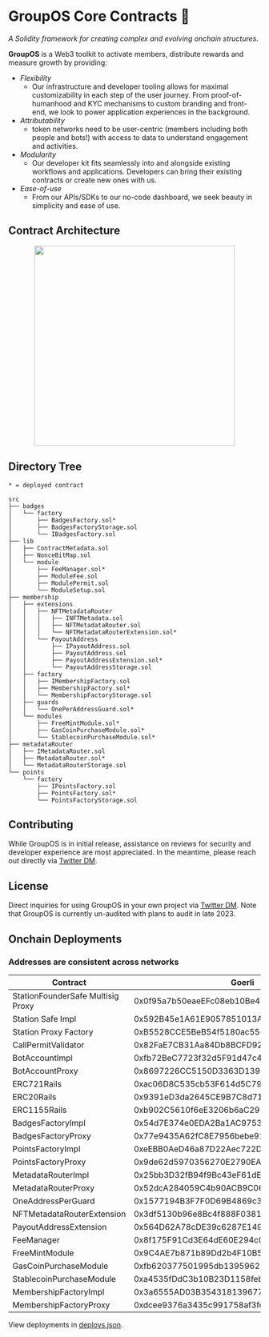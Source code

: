 # GroupOS Core Contracts 🧙

_A Solidity framework for creating complex and evolving onchain structures._

**GroupOS** is a Web3 toolkit to activate members, distribute rewards and measure growth by providing:

  - *Flexibility* 
    - Our infrastructure and developer tooling allows for maximal customizability in each step of the user journey. From proof-of-humanhood and KYC mechanisms to custom branding and front-end, we look to power application experiences in the background.
  - *Attributability* 
    - token networks need to be user-centric (members including both people and bots!) with access to data to understand engagement and activities.
  - *Modularity* 
    - Our developer kit fits seamlessly into and alongside existing workflows and applications. Developers can bring their existing contracts or create new ones with us.
  - *Ease-of-use*
    - From our APIs/SDKs to our no-code dashboard, we seek beauty in simplicity and ease of use.


## Contract Architecture

<div style="text-align:center"><img src="https://github.com/0xStation/tokens-v1/assets/80549215/a68b8a19-4568-45a7-9d32-d5738409081e" width="400" ></div>

## Directory Tree

```
* = deployed contract

src
├── badges
│   └── factory
│       ├── BadgesFactory.sol*
│       ├── BadgesFactoryStorage.sol
│       └── IBadgesFactory.sol
├── lib
│   ├── ContractMetadata.sol
│   ├── NonceBitMap.sol
│   └── module
│       ├── FeeManager.sol*
│       ├── ModuleFee.sol
│       ├── ModulePermit.sol
│       └── ModuleSetup.sol
├── membership
│   ├── extensions
│   │   ├── NFTMetadataRouter
│   │   │   ├── INFTMetadata.sol
│   │   │   ├── NFTMetadataRouter.sol
│   │   │   └── NFTMetadataRouterExtension.sol*
│   │   └── PayoutAddress
│   │       ├── IPayoutAddress.sol
│   │       ├── PayoutAddress.sol
│   │       ├── PayoutAddressExtension.sol*
│   │       └── PayoutAddressStorage.sol
│   ├── factory
│   │   ├── IMembershipFactory.sol
│   │   ├── MembershipFactory.sol*
│   │   └── MembershipFactoryStorage.sol
│   ├── guards
│   │   └── OnePerAddressGuard.sol*
│   └── modules
│       ├── FreeMintModule.sol*
│       ├── GasCoinPurchaseModule.sol*
│       └── StablecoinPurchaseModule.sol*
├── metadataRouter
│   ├── IMetadataRouter.sol
│   ├── MetadataRouter.sol*
│   └── MetadataRouterStorage.sol
└── points
    └── factory
        ├── IPointsFactory.sol
        ├── PointsFactory.sol*
        └── PointsFactoryStorage.sol
```

## Contributing

While GroupOS is in initial release, assistance on reviews for security and developer experience are most appreciated. In the meantime, please reach out directly via [Twitter DM](https://twitter.com/ilikesymmetry).

## License

Direct inquiries for using GroupOS in your own project via [Twitter DM](https://twitter.com/ilikesymmetry). Note that GroupOS is currently un-audited with plans to audit in late 2023.

## Onchain Deployments
### Addresses are consistent across networks

| Contract | Goerli | Sepolia |
| --- | --- | --- |
| StationFounderSafe Multisig Proxy |  0x0f95a7b50eaeEFc08eb10Be44Dd48409b46372b2 | 0x0f95a7b50eaeEFc08eb10Be44Dd48409b46372b2
| Station Safe Impl|  0x592B45e1A61E9057851013A8E945feDC78bC867E | 0x592B45e1A61E9057851013A8E945feDC78bC867E
| Station Proxy Factory| 0xB5528CCE5BeB54f5180ac556a605863FA0310434 | 0xB5528CCE5BeB54f5180ac556a605863FA0310434
| CallPermitValidator | 0x82FaE7CB31Aa84Db8BCFD927f5C2c2A6383628f7 | 0x82FaE7CB31Aa84Db8BCFD927f5C2c2A6383628f7
| BotAccountImpl | 0xfb72BeC7723f32d5F91d47c47Ed7b697AC8723b8 | 0xfb72BeC7723f32d5F91d47c47Ed7b697AC8723b8
| BotAccountProxy | 0x8697226CC5150D3363D139872a4e462C6587fbC5 | 0x8697226CC5150D3363D139872a4e462C6587fbC5
| ERC721Rails | 0xac06D8C535cb53F614d5C79809c778AB38343A63 | 0xac06D8C535cb53F614d5C79809c778AB38343A63
| ERC20Rails | 0x9391eD3da2645CE9B7C8d718CDB4F101fA8d9D7b | 0x9391eD3da2645CE9B7C8d718CDB4F101fA8d9D7b
| ERC1155Rails | 0xb902C5610f6eE3206b6aC29579A411783AD5CB21 | 0xb902C5610f6eE3206b6aC29579A411783AD5CB21
| BadgesFactoryImpl | 0x54d7E374e0EDA2Ba1AC9753882879A9151cbA059 | 0x54d7E374e0EDA2Ba1AC9753882879A9151cbA059
| BadgesFactoryProxy | 0x77e9435A62fC8E7956bebe918F5e85BC328f5165 | 0x77e9435A62fC8E7956bebe918F5e85BC328f5165
| PointsFactoryImpl | 0xeEBB0AeD46a87D22Aec722DEdF4Cc26eA63454c2 | 0xeEBB0AeD46a87D22Aec722DEdF4Cc26eA63454c2
| PointsFactoryProxy | 0x9de62d5970356270E2790EAB4e3E6cF186868587 | 0x9de62d5970356270E2790EAB4e3E6cF186868587
| MetadataRouterImpl | 0x25bb3D32fB94f9Bc43eF61dE4bc3829e79F47899 | 0x25bb3D32fB94f9Bc43eF61dE4bc3829e79F47899
| MetadataRouterProxy | 0x52dcA284059C4b90ACB9C06CF479aA91DB2af3E8 | 0x52dcA284059C4b90ACB9C06CF479aA91DB2af3E8
| OneAddressPerGuard | 0x1577194B3F7F0D69B4869c378D8bC5Aa52e4567A | 0x1577194B3F7F0D69B4869c378D8bC5Aa52e4567A
| NFTMetadataRouterExtension | 0x3df5130b96e8Bc4f888F038177A09a36566642dC | 0x3df5130b96e8Bc4f888F038177A09a36566642dC
| PayoutAddressExtension | 0x564D62A78cDE39c6287E1499FF099Bf822Fc2Dd1 | 0x564D62A78cDE39c6287E1499FF099Bf822Fc2Dd1
| FeeManager | 0x8f175F91Cd3E64dE60E294c0120c1768De51Cd4d | 0x8f175F91Cd3E64dE60E294c0120c1768De51Cd4d
| FreeMintModule | 0x9C4AE7b871b89Dd2b4F10B5FAB2D887419969584 | 0x9C4AE7b871b89Dd2b4F10B5FAB2D887419969584
| GasCoinPurchaseModule | 0xfb620377501995db139596274934674030E8620d | 0xfb620377501995db139596274934674030E8620d
| StablecoinPurchaseModule | 0xa4535fDdC3b10B23D1158feb41690CdF8cB8b1F7 | 0xa4535fDdC3b10B23D1158feb41690CdF8cB8b1F7
| MembershipFactoryImpl | 0x3a6555AD03B35431813967778b8361ef5877fd13 | 0x3a6555AD03B35431813967778b8361ef5877fd13
| MembershipFactoryProxy | 0xdcee9376a3435c991758af3fd07e2830b3a41bcb | 0xdcee9376a3435c991758af3fd07e2830b3a41bcb

View deployments in [deploys.json](./deploys.json).
